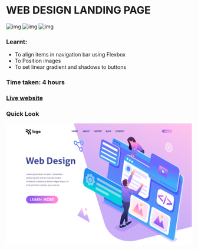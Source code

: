 # WEB DESIGN LANDING PAGE
![img](https://img.shields.io/badge/ineuron-FullStackJS-blue)
![img](https://img.shields.io/badge/HTML-5-brightgreen)
![img](https://img.shields.io/badge/CSS-3-brightgreen)

### Learnt:
- To align items in navigation bar using Flexbox
- To Position images 
- To set linear gradient and shadows to buttons

### Time taken: 4 hours

### [Live website](https://wed-design-landing-vivekn.netlify.app/)

### Quick Look
![img](./QuickLook/8.png)